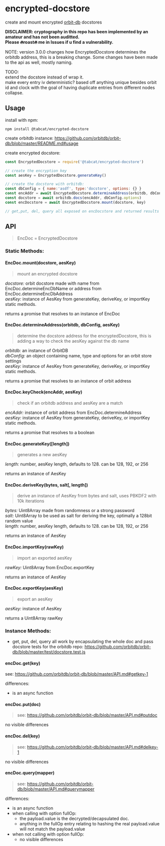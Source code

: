 # encrypted-docstore
create and mount encrypted [orbit-db](https://github.com/orbitdb/orbit-db/) docstores

**DISCLAIMER: cryptography in this repo has been implemented by an amateur and has not been auditted. <br/>Please :fire:roast:fire: me in Issues if u find a vulnerability.**

NOTE: version 3.0.0 changes how EncryptedDocstore determines the orbitdb address, this is a breaking change. Some changes have been made to the api as well, mostly naming.

TODO: </br>
extend the docstore instead of wrap it. </br>
make every entry iv deterministic? based off anything unique besides orbit id and clock with the goal of having duplicate entries from different nodes collapse.

## Usage
install with npm:
```
npm install @tabcat/encrypted-docstore
```
create orbitdb instance: https://github.com/orbitdb/orbit-db/blob/master/README.md#usage

create encrypted docstore:
```javascript
const EncryptedDocstore = require('@tabcat/encrypted-docstore')

// create the encryption key
const aesKey = EncryptedDocstore.generateKey()

// create the docstore with orbitdb:
const dbConfig = { name:'asdf', type:'docstore', options: {} }
const encAddr = await EncryptedDocstore.determineAddress(orbitdb, dbConfig, aesKey)
const docstore = await orbitdb.docs(encAddr, dbConfig.options)
const encDocstore = await EncryptedDocstore.mount(docstore, key)

// get,put, del, query all exposed on encDocstore and returned results should be identical to docstore methods

```

## API <br/>
>EncDoc = EncryptedDocstore 

### Static Methods:
#### EncDoc.mount(docstore, aesKey)
>mount an encrypted docstore

*docstore:* orbit docstore made with name from EncDoc.determineEncDbName or address from EncDoc.determineEncDbAddress<br/>
*aesKey:* instance of AesKey from generateKey, deriveKey, or importKey static methods.

returns a promise that resolves to an instance of EncDoc
#### EncDoc.determineAddress(orbitdb, dbConfig, aesKey)
>determine the docstore address for the encryptedDocstore, this is adding a way to check the aesKey against the db name

*orbitdb:* an instance of OrbitDB<br/>
*dbConfig:* an object containing name, type and options for an orbit store settings<br/>
*aesKey:* instance of AesKey from generateKey, deriveKey, or importKey static methods.<br/>

returns a promise that resolves to an instance of orbit address
#### EncDoc.keyCheck(encAddr, aesKey)
>check if an orbitdb address and aesKey are a match

*encAddr:* instance of orbit address from EncDoc.determineAddress<br/>
*aesKey:* instance of AesKey from generateKey, deriveKey, or importKey static methods.<br/>

returns a promise that resolves to a boolean
#### EncDoc.generateKey([length])
>generates a new aesKey

*length:* number, aesKey length, defaults to 128. can be  128, 192, or 256<br/>

returns an instance of AesKey
#### EncDoc.deriveKey(bytes, salt[, length])
>derive an instance of AesKey from bytes and salt, uses PBKDF2 with 10k iterations

*bytes:* Uint8Array made from randomness or a strong password<br/>
*salt:* Uint8Array to be used as salt for deriving the key, optimally a 128bit random value<br/>
*length:* number, aesKey length, defaults to 128. can be  128, 192, or 256<br/>

returns an instance of AesKey
#### EncDoc.importKey(rawKey)
>import an exported aesKey

*rawKey:* Uint8Array from EncDoc.exportKey

returns an instance of AesKey
#### EncDoc.exportKey(aesKey)
>export an aesKey

*aesKey:* instance of AesKey

returns a Uint8Array rawKey

### Instance Methods:
  - get, put, del, query all work by encapsulating the whole doc and pass docstore tests for the orbitdb repo: https://github.com/orbitdb/orbit-db/blob/master/test/docstore.test.js
#### encDoc.get(key)
see: https://github.com/orbitdb/orbit-db/blob/master/API.md#getkey-1

differences:
  - is an async function
#### encDoc.put(doc)
>see: https://github.com/orbitdb/orbit-db/blob/master/API.md#putdoc

no visible differences
#### encDoc.del(key)
>see: https://github.com/orbitdb/orbit-db/blob/master/API.md#delkey-1

no visible differences
#### encDoc.query(mapper)
>see: https://github.com/orbitdb/orbit-db/blob/master/API.md#querymapper

differences:
  - is an async function
  - when calling with option fullOp: 
    + the payload.value is the decrypted/decapsulated doc.
    + anything in the fullOp entry relating to hashing the real payload.value will not match the payload.value
  - when not calling with option fullOp:
    + no visible differences
